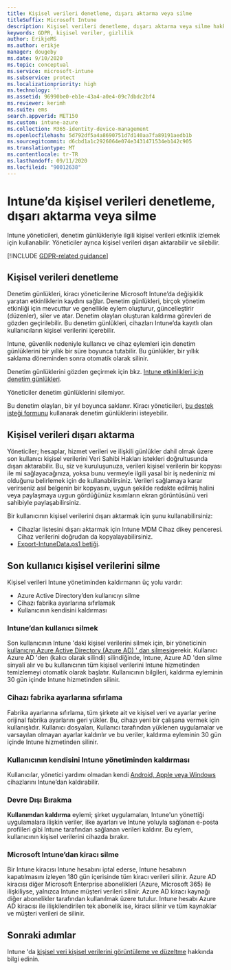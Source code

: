 ```yaml
---
title: Kişisel verileri denetleme, dışarı aktarma veya silme
titleSuffix: Microsoft Intune
description: Kişisel verileri denetleme, dışarı aktarma veya silme hakkında bilgi edinin.
keywords: GDPR, kişisel veriler, gizlilik
author: ErikjeMS
ms.author: erikje
manager: dougeby
ms.date: 9/10/2020
ms.topic: conceptual
ms.service: microsoft-intune
ms.subservice: protect
ms.localizationpriority: high
ms.technology: ''
ms.assetid: 96990be0-eb1e-43a4-a0e4-09c7dbdc2bf4
ms.reviewer: kerimh
ms.suite: ems
search.appverid: MET150
ms.custom: intune-azure
ms.collection: M365-identity-device-management
ms.openlocfilehash: 5d792df5a4a8690751d7d140aa7fa89191aedb1b
ms.sourcegitcommit: d6cbd1a1c2926064e074e3431471534eb142c905
ms.translationtype: MT
ms.contentlocale: tr-TR
ms.lasthandoff: 09/11/2020
ms.locfileid: "90012638"
---
```

# <a name="audit-export-or-delete-personal-data-in-intune"></a>Intune’da kişisel verileri denetleme, dışarı aktarma veya silme

Intune yöneticileri, denetim günlükleriyle ilgili kişisel verileri etkinlik izlemek için kullanabilir. Yöneticiler ayrıca kişisel verileri dışarı aktarabilir ve silebilir.

[!INCLUDE [GDPR-related guidance](../includes/gdpr-intro-sentence.md)]

## <a name="audit-personal-data"></a>Kişisel verileri denetleme

Denetim günlükleri, kiracı yöneticilerine Microsoft Intune’da değişiklik yaratan etkinliklerin kaydını sağlar. Denetim günlükleri, birçok yönetim etkinliği için mevcuttur ve genellikle eylem oluşturur, güncelleştirir (düzenler), siler ve atar. Denetim olayları oluşturan kaldırma görevleri de gözden geçirilebilir. Bu denetim günlükleri, cihazları Intune’da kayıtlı olan kullanıcıların kişisel verilerini içerebilir.  

Intune, güvenlik nedeniyle kullanıcı ve cihaz eylemleri için denetim günlüklerini bir yıllık bir süre boyunca tutabilir. Bu günlükler, bir yıllık saklama döneminden sonra otomatik olarak silinir.

Denetim günlüklerini gözden geçirmek için bkz. [Intune etkinlikleri için denetim günlükleri](../fundamentals/monitor-audit-logs.md). 

Yöneticiler denetim günlüklerini silemiyor.

Bu denetim olayları, bir yıl boyunca saklanır. Kiracı yöneticileri, [bu destek isteği formunu](https://privacy.microsoft.com/en-US/privacy-questions?) kullanarak denetim günlüklerini isteyebilir.

## <a name="export-personal-data"></a>Kişisel verileri dışarı aktarma

Yöneticiler; hesaplar, hizmet verileri ve ilişkili günlükler dahil olmak üzere son kullanıcı kişisel verilerini Veri Sahibi Hakları istekleri doğrultusunda dışarı aktarabilir. Bu, siz ve kuruluşunuza, verileri kişisel verilerin bir kopyası ile mi sağlayacağınıza, yoksa bunu vermeyle ilgili yasal bir iş nedeniniz mi olduğunu belirlemek için de kullanabilirsiniz. Verileri sağlamaya karar verirseniz asıl belgenin bir kopyasını, uygun şekilde redakte edilmiş halini veya paylaşmaya uygun gördüğünüz kısımların ekran görüntüsünü veri sahibiyle paylaşabilirsiniz.

Bir kullanıcının kişisel verilerini dışarı aktarmak için şunu kullanabilirsiniz: 
- Cihazlar listesini dışarı aktarmak için Intune MDM Cihaz dikey penceresi. Cihaz verilerini doğrudan da kopyalayabilirsiniz.
- [Export-IntuneData.ps1 betiği](https://aka.ms/intunedataexport).

## <a name="delete-end-user-personal-data"></a>Son kullanıcı kişisel verilerini silme

Kişisel verileri Intune yönetiminden kaldırmanın üç yolu vardır:
- Azure Active Directory’den kullanıcıyı silme
- Cihazı fabrika ayarlarına sıfırlamak
- Kullanıcının kendisini kaldırması

### <a name="delete-a-user-from-intune"></a>Intune’dan kullanıcı silmek

Son kullanıcının Intune 'daki kişisel verilerini silmek için, bir yöneticinin [kullanıcıyı Azure Active Directory (Azure AD) ' dan silmesi](/azure/active-directory/fundamentals/add-users-azure-active-directory#delete-a-user)gerekir. Kullanıcı Azure AD 'den (kalıcı olarak silindi) silindiğinde, Intune, Azure AD 'den silme sinyali alır ve bu kullanıcının tüm kişisel verilerini Intune hizmetinden temizlemeyi otomatik olarak başlatır. Kullanıcının bilgileri, kaldırma eyleminin 30 gün içinde Intune hizmetinden silinir.

### <a name="reset-device-to-factory-settings"></a>Cihazı fabrika ayarlarına sıfırlama
Fabrika ayarlarına sıfırlama, tüm şirkete ait ve kişisel veri ve ayarlar yerine orijinal fabrika ayarlarını geri yükler. Bu, cihazı yeni bir çalışana vermek için kullanışlıdır. Kullanıcı dosyaları, Kullanıcı tarafından yüklenen uygulamalar ve varsayılan olmayan ayarlar kaldırılır ve bu veriler, kaldırma eyleminin 30 gün içinde Intune hizmetinden silinir.

### <a name="user-self-removal-from-intune-management"></a>Kullanıcının kendisini Intune yönetiminden kaldırması
Kullanıcılar, yönetici yardımı olmadan kendi [Android, Apple veya Windows](../user-help/unenroll-your-device-from-intune-android.md) cihazlarını Intune’dan kaldırabilir.   

### <a name="retire"></a>Devre Dışı Bırakma
**Kullanımdan kaldırma** eylemi; şirket uygulamaları, Intune'un yönettiği uygulamalara ilişkin veriler, ilke ayarları ve Intune yoluyla sağlanan e-posta profilleri gibi Intune tarafından sağlanan verileri kaldırır. Bu eylem, kullanıcının kişisel verilerini cihazda bırakır.

### <a name="delete-a-tenant-from-microsoft-intune"></a>Microsoft Intune’dan kiracı silme

Bir Intune kiracısı Intune hesabını iptal ederse, Intune hesabının kapatılmasını izleyen 180 gün içerisinde tüm kiracı verileri silinir. Azure AD kiracısı diğer Microsoft Enterprise abonelikleri (Azure, Microsoft 365) ile ilişkiliyse, yalnızca Intune müşteri verileri silinir. Azure AD kiracı kaynağı diğer abonelikler tarafından kullanılmak üzere tutulur. Intune hesabı Azure AD kiracısı ile ilişkilendirilen tek abonelik ise, kiracı silinir ve tüm kaynaklar ve müşteri verileri de silinir.

## <a name="next-steps"></a>Sonraki adımlar

Intune 'da [kişisel veri kişisel verilerini görüntüleme ve düzeltme](privacy-data-view-correct.md) hakkında bilgi edinin.
